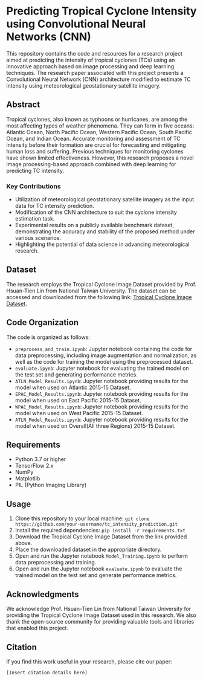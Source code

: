 # Predicting Tropical Cyclone Intensity using Convolutional Neural Networks (CNN)

This repository contains the code and resources for a research project aimed at predicting the intensity of tropical cyclones (TCs) using an innovative approach based on image processing and deep learning techniques. The research paper associated with this project presents a Convolutional Neural Network (CNN) architecture modified to estimate TC intensity using meteorological geostationary satellite imagery.

## Abstract
Tropical cyclones, also known as typhoons or hurricanes, are among the most affecting types of weather phenomena. They can form in five oceans: Atlantic Ocean, North Pacific Ocean, Western Pacific Ocean, South Pacific Ocean, and Indian Ocean. Accurate monitoring and assessment of TC intensity before their formation are crucial for forecasting and mitigating human loss and suffering. Previous techniques for monitoring cyclones have shown limited effectiveness. However, this research proposes a novel image processing-based approach combined with deep learning for predicting TC intensity.

### Key Contributions
- Utilization of meteorological geostationary satellite imagery as the input data for TC intensity prediction.
- Modification of the CNN architecture to suit the cyclone intensity estimation task.
- Experimental results on a publicly available benchmark dataset, demonstrating the accuracy and stability of the proposed method under various scenarios.
- Highlighting the potential of data science in advancing meteorological research.

## Dataset
The research employs the Tropical Cyclone Image Dataset provided by Prof. Hsuan-Tien Lin from National Taiwan University. The dataset can be accessed and downloaded from the following link: [Tropical Cyclone Image Dataset](https://www.csie.ntu.edu.tw/~htlin/program/TCIR/).

## Code Organization
The code is organized as follows:
- `preprocess_and_train.ipynb`: Jupyter notebook containing the code for data preprocessing, including image augmentation and normalization, as well as the code for training the model using the preprocessed dataset.
- `evaluate.ipynb`: Jupyter notebook for evaluating the trained model on the test set and generating performance metrics.
- `ATLN_Model_Results.ipynb`: Jupyter notebook providing results for the model when used on Atlantic 2015-15 Dataset.
- `EPAC_Model_Results.ipynb`: Jupyter notebook providing results for the model when used on East Pacific 2015-15 Dataset.
- `WPAC_Model_Results.ipynb`: Jupyter notebook providing results for the model when used on West Pacific 2015-15 Dataset.
- `ATLN_Model_Results.ipynb`: Jupyter notebook providing results for the model when used on Overall(All three Regions)  2015-15 Dataset.

## Requirements
- Python 3.7 or higher
- TensorFlow 2.x
- NumPy
- Matplotlib
- PIL (Python Imaging Library)

## Usage
1. Clone this repository to your local machine: `git clone https://github.com/your-username/tc_intensity_prediction.git`
2. Install the required dependencies: `pip install -r requirements.txt`
3. Download the Tropical Cyclone Image Dataset from the link provided above.
4. Place the downloaded dataset in the appropriate directory.
5. Open and run the Jupyter notebook `Model_Training.ipynb` to perform data preprocessing and training.
6. Open and run the Jupyter notebook `evaluate.ipynb` to evaluate the trained model on the test set and generate performance metrics.

## Acknowledgments
We acknowledge Prof. Hsuan-Tien Lin from National Taiwan University for providing the Tropical Cyclone Image Dataset used in this research. We also thank the open-source community for providing valuable tools and libraries that enabled this project.

## Citation
If you find this work useful in your research, please cite our paper:
```
[Insert citation details here]
```

